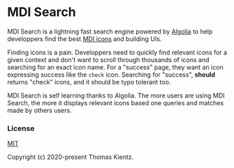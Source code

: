 # MDI Search

MDI Search is a lightning fast search engine powered by [Algolia](https://www.algolia.com/) to help developpers find the best [MDI icons](https://materialdesignicons.com) and building UIs.

Finding icons is a pain. Developpers need to quickly find relevant icons for a given context and don't want to scroll through thousands of icons and searching for an exact icon name. For a "success" page, they want an icon expressing success like the `check` icon. Searching for "success", **should** returns "check" icons, and it should be typo tolerant too.

MDI Search is self learning thanks to Algolia. The more users are using MDI Search, the more it displays relevant icons based one queries and matches made by others users.

### License

[MIT](http://opensource.org/licenses/MIT)

Copyright (c) 2020-present Thomas Kientz.
